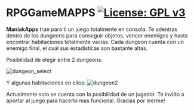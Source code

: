 # RPGGameMAPPS [![License: GPL v3](https://img.shields.io/badge/License-GPLv3-blue.svg)](https://www.gnu.org/licenses/gpl-3.0)
**ManiakApps** trae para ti un juego totalmente en consola.
Te adentras dentro de los dungeons para conseguir objetos, vencer enemigos y hasta encontrar habitaciones totalmente vacias.
Cada dungeon cuenta con un enemigo final, el cual sus estadisticas son bastante altas.

Posibilidad de elegir entre 2 dungeons:

![dungeon_select](https://user-images.githubusercontent.com/27536697/127243781-54a1e1f7-fe79-407d-8820-d766e72851ad.png)

Y algunas habitaciones en ellos:
![dungeon2](https://user-images.githubusercontent.com/27536697/127244013-393e3d74-4a03-4084-9a37-4834f396bff7.png)

Actualmente solo se cuenta con la posibilidad de un jugador.
Te invido a aportar al juego para hacerlo mas funcional.
Gracias por leerme!
